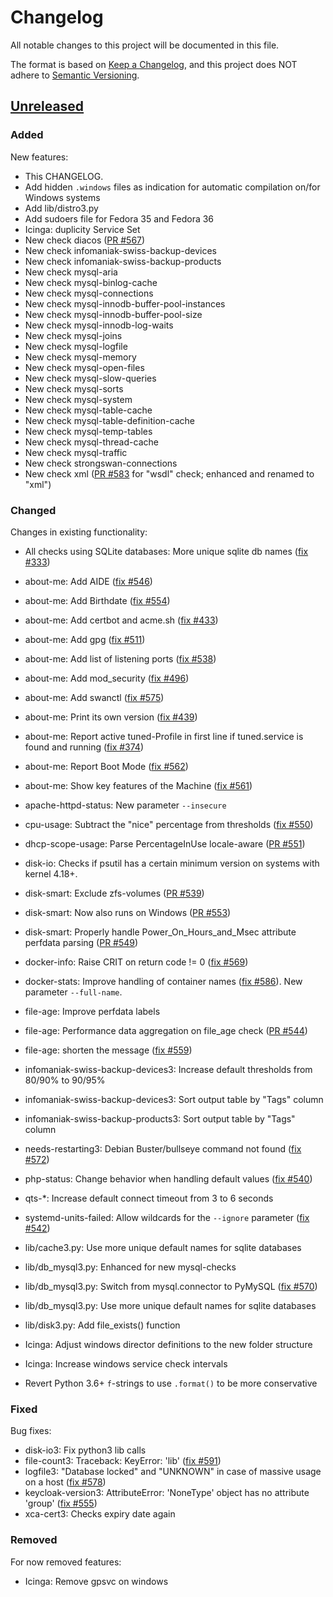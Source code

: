 # Changelog
All notable changes to this project will be documented in this file.

The format is based on [Keep a Changelog](https://keepachangelog.com/en/1.0.0/),
and this project does NOT adhere to [Semantic Versioning](https://semver.org/spec/v2.0.0.html).


## [Unreleased]

### Added

New features:

* This CHANGELOG.
* Add hidden `.windows` files as indication for automatic compilation on/for Windows systems
* Add lib/distro3.py
* Add sudoers file for Fedora 35 and Fedora 36
* Icinga: duplicity Service Set
* New check diacos ([PR #567](https://github.com/Linuxfabrik/monitoring-plugins/pull/567))
* New check infomaniak-swiss-backup-devices
* New check infomaniak-swiss-backup-products
* New check mysql-aria
* New check mysql-binlog-cache
* New check mysql-connections
* New check mysql-innodb-buffer-pool-instances
* New check mysql-innodb-buffer-pool-size
* New check mysql-innodb-log-waits
* New check mysql-joins
* New check mysql-logfile
* New check mysql-memory
* New check mysql-open-files
* New check mysql-slow-queries
* New check mysql-sorts
* New check mysql-system
* New check mysql-table-cache
* New check mysql-table-definition-cache
* New check mysql-temp-tables
* New check mysql-thread-cache
* New check mysql-traffic
* New check strongswan-connections
* New check xml ([PR #583](https://github.com/Linuxfabrik/monitoring-plugins/pull/583) for "wsdl" check; enhanced and renamed to "xml")


### Changed

Changes in existing functionality:

* All checks using SQLite databases: More unique sqlite db names ([fix #333](https://github.com/Linuxfabrik/monitoring-plugins/issues/333))
* about-me: Add AIDE ([fix #546](https://github.com/Linuxfabrik/monitoring-plugins/issues/546))
* about-me: Add Birthdate ([fix #554](https://github.com/Linuxfabrik/monitoring-plugins/issues/554))
* about-me: Add certbot and acme.sh ([fix #433](https://github.com/Linuxfabrik/monitoring-plugins/issues/433))
* about-me: Add gpg ([fix #511](https://github.com/Linuxfabrik/monitoring-plugins/issues/511))
* about-me: Add list of listening ports ([fix #538](https://github.com/Linuxfabrik/monitoring-plugins/issues/538))
* about-me: Add mod_security ([fix #496](https://github.com/Linuxfabrik/monitoring-plugins/issues/496))
* about-me: Add swanctl ([fix #575](https://github.com/Linuxfabrik/monitoring-plugins/issues/575))
* about-me: Print its own version ([fix #439](https://github.com/Linuxfabrik/monitoring-plugins/issues/439))
* about-me: Report active tuned-Profile in first line if tuned.service is found and running ([fix #374](https://github.com/Linuxfabrik/monitoring-plugins/issues/374))
* about-me: Report Boot Mode ([fix #562](https://github.com/Linuxfabrik/monitoring-plugins/issues/562)) 
* about-me: Show key features of the Machine ([fix #561](https://github.com/Linuxfabrik/monitoring-plugins/issues/561))
* apache-httpd-status: New parameter `--insecure`
* cpu-usage: Subtract the "nice" percentage from thresholds ([fix #550](https://github.com/Linuxfabrik/monitoring-plugins/issues/550))
* dhcp-scope-usage: Parse PercentageInUse locale-aware ([PR #551](https://github.com/Linuxfabrik/monitoring-plugins/pull/551))
* disk-io: Checks if psutil has a certain minimum version on systems with kernel 4.18+.
* disk-smart: Exclude zfs-volumes ([PR #539](https://github.com/Linuxfabrik/monitoring-plugins/pull/539))
* disk-smart: Now also runs on Windows ([PR #553](https://github.com/Linuxfabrik/monitoring-plugins/pull/553))
* disk-smart: Properly handle Power_On_Hours_and_Msec attribute perfdata parsing ([PR #549](https://github.com/Linuxfabrik/monitoring-plugins/pull/549))
* docker-info: Raise CRIT on return code != 0 ([fix #569](https://github.com/Linuxfabrik/monitoring-plugins/issues/569))
* docker-stats: Improve handling of container names ([fix #586](https://github.com/Linuxfabrik/monitoring-plugins/issues/586)). New parameter `--full-name`.
* file-age: Improve perfdata labels
* file-age: Performance data aggregation on file_age check ([PR #544](https://github.com/Linuxfabrik/monitoring-plugins/pull/544))
* file-age: shorten the message ([fix #559](https://github.com/Linuxfabrik/monitoring-plugins/issues/559))
* infomaniak-swiss-backup-devices3: Increase default thresholds from 80/90% to 90/95%
* infomaniak-swiss-backup-devices3: Sort output table by "Tags" column
* infomaniak-swiss-backup-products3: Sort output table by "Tags" column
* needs-restarting3: Debian Buster/bullseye command not found ([fix #572](https://github.com/Linuxfabrik/monitoring-plugins/issues/572))
* php-status: Change behavior when handling default values ([fix #540](https://github.com/Linuxfabrik/monitoring-plugins/issues/540))
* qts-\*: Increase default connect timeout from 3 to 6 seconds
* systemd-units-failed: Allow wildcards for the `--ignore` parameter ([fix #542](https://github.com/Linuxfabrik/monitoring-plugins/issues/542))

* lib/cache3.py: Use more unique default names for sqlite databases
* lib/db_mysql3.py: Enhanced for new mysql-checks
* lib/db_mysql3.py: Switch from mysql.connector to PyMySQL  ([fix #570](https://github.com/Linuxfabrik/monitoring-plugins/issues/570))
* lib/db_mysql3.py: Use more unique default names for sqlite databases
* lib/disk3.py: Add file_exists() function
* Icinga: Adjust windows director definitions to the new folder structure
* Icinga: Increase windows service check intervals
* Revert Python 3.6+ `f`-strings to use `.format()` to be more conservative


### Fixed

Bug fixes:

* disk-io3: Fix python3 lib calls
* file-count3: Traceback: KeyError: 'lib'  ([fix #591](https://github.com/Linuxfabrik/monitoring-plugins/issues/591))
* logfile3: "Database locked" and "UNKNOWN" in case of massive usage on a host ([fix #578](https://github.com/Linuxfabrik/monitoring-plugins/issues/578))
* keycloak-version3: AttributeError: 'NoneType' object has no attribute 'group' ([fix #555](https://github.com/Linuxfabrik/monitoring-plugins/issues/555))
* xca-cert3: Checks expiry date again


### Removed

For now removed features:

* Icinga: Remove gpsvc on windows



[Unreleased]: https://github.com/Linuxfabrik/monitoring-plugins/compare/2022030201...HEAD
